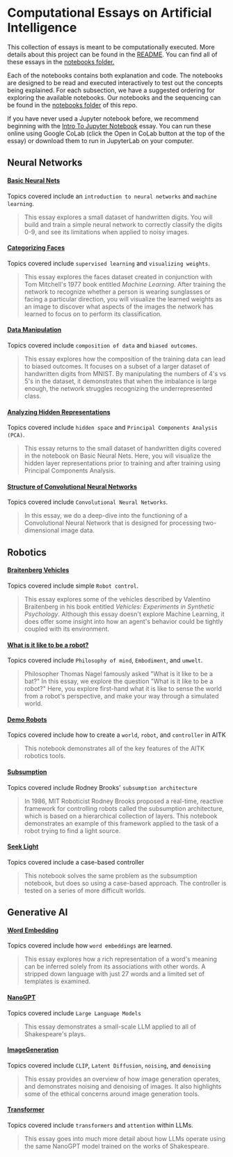 # Computational Essays on Artificial Intelligence

This collection of essays is meant to be computationally executed. More details about this project can be found in the [README](./README.md). You can find all of these essays in the [notebooks folder.](https://github.com/ArtificialIntelligenceToolkit/aitk/tree/master/notebooks)

Each of the notebooks contains both explanation and code. The notebooks are designed to be read and executed interactively to test out the concepts being explained.  For each subsection, we have a suggested ordering for exploring the available notebooks. Our notebooks and the sequencing can be found in the [notebooks folder](https://github.com/ArtificialIntelligenceToolkit/aitk/tree/master/notebooks) of this repo.

If you have never used a Jupyter notebook before, we recommend beginning with the [Intro To Jupyter Notebook](https://github.com/ArtificialIntelligenceToolkit/aitk/blob/master/notebooks/IntroToJupyterNotebook.ipynb) essay. You can run these online using Google CoLab (click the Open in CoLab button at the top of the essay) or download them to run in JupyterLab on your computer.

## Neural Networks 

#### [Basic Neural Nets](https://github.com/ArtificialIntelligenceToolkit/aitk/blob/master/notebooks/NeuralNetworks/BasicNeuralNets.ipynb)

Topics covered include an `introduction to neural networks` and `machine learning`.

> This essay explores a small dataset of handwritten digits. You will build and train a simple neural network to correctly classify the digits 0-9, and see its limitations when applied to noisy images.

#### [Categorizing Faces](https://github.com/ArtificialIntelligenceToolkit/aitk/blob/master/notebooks/NeuralNetworks/CategorizingFaces.ipynb)

Topics covered include `supervised learning` and `visualizing weights`. 

> This essay explores the faces dataset created in conjunction with Tom Mitchell's 1977 book entitled *Machine Learning*. After training the network to recognize whether a person is wearing sunglasses or facing a particular direction, you will visualize the learned weights as an image to discover what aspects of the images the network has learned to focus on to perform its classification.

#### [Data Manipulation](https://github.com/ArtificialIntelligenceToolkit/aitk/blob/master/notebooks/NeuralNetworks/DataManipulation.ipynb)

Topics covered include `composition of data` and `biased outcomes`.

> This essay explores how the composition of the training data can lead to biased outcomes. It focuses on a subset of a larger dataset of handwritten digits from MNIST. By manipulating the numbers of 4's vs 5's in the dataset, it demonstrates that when the imbalance is large enough, the network struggles recognizing the underrepresented class. 

#### [Analyzing Hidden Representations](https://github.com/ArtificialIntelligenceToolkit/aitk/blob/master/notebooks/NeuralNetworks/AnalyzingHiddenRepresentations.ipynb)

Topics covered include `hidden space` and `Principal Components Analysis (PCA)`.

> This essay returns to the small dataset of handwritten digits covered in the notebook on Basic Neural Nets. Here, you will visualize the hidden layer representations prior to training and after training using Principal Components Analysis.


####  [Structure of Convolutional Neural Networks](https://github.com/ArtificialIntelligenceToolkit/aitk/blob/master/notebooks/NeuralNetworks/StructureOfConvolutionalNeuralNetworks.ipynb)

Topics covered include `Convolutional Neural Networks`.

> In this essay, we do a deep-dive into the functioning of a Convolutional Neural Network that is designed for processing two-dimensional image data.

## Robotics

#### [Braitenberg Vehicles](https://github.com/ArtificialIntelligenceToolkit/aitk/blob/master/notebooks/Robotics/BraitenbergVehicles.ipynb)

Topics covered include simple `Robot control`.

> This essay explores some of the vehicles described by Valentino Braitenberg in his book entitled *Vehicles: Experiments in Synthetic Psychology*. Although this essay doesn't explore Machine Learning, it does offer some insight into how an agent's behavior could be tightly coupled with its environment.

#### [What is it like to be a robot?](https://github.com/ArtificialIntelligenceToolkit/aitk/blob/master/notebooks/Robotics/WhatIsItLikeToBeARobot.ipynb)

Topics covered include `Philosophy of mind`, `Embodiment`, and `umwelt`.

> Philosopher Thomas Nagel famously asked "What is it like to be a bat?" In this essay, we explore the question "What is it like to be a robot?" Here, you explore first-hand what it is like to sense the world from a robot's perspective, and make your way through a simulated world.

#### [Demo Robots](https://github.com/ArtificialIntelligenceToolkit/aitk/blob/master/notebooks/Robotics/DemoRobots.ipynb)

Topics covered include how to create a `world`, `robot`, and `controller` in AITK

> This notebook demonstrates all of the key features of the AITK robotics tools.

#### [Subsumption](https://github.com/ArtificialIntelligenceToolkit/aitk/blob/master/notebooks/Robotics/Subsumption.ipynb)

Topics covered include Rodney Brooks' `subsumption architecture`

> In 1986, MIT Roboticist Rodney Brooks proposed a real-time, reactive framework for controlling robots called the subsumption architecture, which is based on a hierarchical collection of layers. This notebook demonstrates an example of this framework applied to the task of a robot trying to find a light source. 

#### [Seek Light](https://github.com/ArtificialIntelligenceToolkit/aitk/blob/master/notebooks/Robotics/SeekLight.ipynb)

Topics covered include a case-based controller

> This notebook solves the same problem as the subsumption notebook, but does so using a case-based approach. The controller is tested on a series of more difficult worlds.

## Generative AI

#### [Word Embedding](https://github.com/ArtificialIntelligenceToolkit/aitk/blob/master/notebooks/GenerativeAI/WordEmbedding.ipynb)

Topics covered include how `word embeddings` are learned.

> This essay explores how a rich representation of a word's meaning can be inferred solely from its associations with other words. A stripped down language with just 27 words and a limited set of templates is examined. 

#### [NanoGPT](https://github.com/ArtificialIntelligenceToolkit/aitk/blob/master/notebooks/GenerativeAI/NanoGPT.ipynb)

Topics covered include `Large Language Models`

> This essay demonstrates a small-scale LLM applied to all of Shakespeare's plays.

#### [ImageGeneration](https://github.com/ArtificialIntelligenceToolkit/aitk/blob/master/notebooks/GenerativeAI/ImageGeneration.ipynb)

Topics covered include `CLIP`, `Latent Diffusion`, `noising`, and `denoising`

> This essay provides an overview of how image generation operates, and demonstrates noising and denoising of images. It also highlights some of the ethical concerns around image generation tools.

#### [Transformer](https://github.com/ArtificialIntelligenceToolkit/aitk/blob/master/notebooks/GenerativeAI/Transformer.ipynb)

Topics covered include `transformers` and `attention` within LLMs.

> This essay goes into much more detail about how LLMs operate using the same NanoGPT model trained on the works of Shakespeare.
